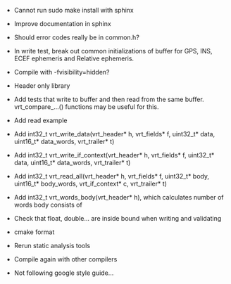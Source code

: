 * Cannot run sudo make install with sphinx
* Improve documentation in sphinx
* Should error codes really be in common.h?
* In write test, break out common initializations of buffer for GPS, INS, ECEF ephemeris and Relative ephemeris. 
* Compile with -fvisibility=hidden?
* Header only library
* Add tests that write to buffer and then read from the same buffer. vrt_compare_...() functions may be useful for this.

* Add read example
* Add int32_t vrt_write_data(vrt_header* h, vrt_fields* f, uint32_t* data, uint16_t* data_words, vrt_trailer* t)
* Add int32_t vrt_write_if_context(vrt_header* h, vrt_fields* f, uint32_t* data, uint16_t* data_words, vrt_trailer* t)
* Add int32_t vrt_read_all(vrt_header* h, vrt_fields* f, uint32_t* body, uint16_t* body_words, vrt_if_context* c, vrt_trailer* t)
* Add int32_t vrt_words_body(vrt_header* h), which calculates number of words body consists of

* Check that float, double... are inside bound when writing and validating

* cmake format
* Rerun static analysis tools
* Compile again with other compilers
* Not following google style guide...
